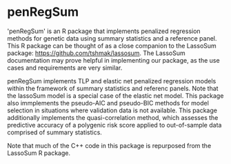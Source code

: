 # penRegSum
'penRegSum' is an R package that implements penalized regression methods for genetic data using summary statistics and a reference panel. This R package can be thought of as a close companion to the LassoSum package: https://github.com/tshmak/lassosum. The LassoSum documentation may prove helpful in implementing our package, as the use cases and requirements are very similar.

penRegSum implements TLP and elastic net penalized regression models within the framework of summary statistics and referenc panels. Note that the lassoSum model is a special case of the elastic net model. This package also immplements the pseudo-AIC and pseudo-BIC methods for model selection in situations where validation data is not available. This package additionally implements the quasi-correlation method, which assesses the predictive accuracy of a polygenic risk score applied to out-of-sample data comprised of summary statistics.

Note that much of the C++ code in this package is repurposed from the LassoSum R package.
